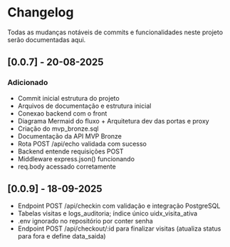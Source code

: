 # Changelog
Todas as mudanças notáveis de commits e funcionalidades neste projeto serão documentadas aqui.

## [0.0.7] - 20-08-2025
### Adicionado
- Commit inicial estrutura do projeto
- Arquivos de documentação e estrutura inicial
- Conexao backend com o front
- Diagrama Mermaid do fluxo + Arquitetura dev das portas e proxy
- Criação do mvp_bronze.sql
- Documentação da API MVP Bronze
- Rota POST /api/echo validada com sucesso
- Backend entende requisições POST
- Middleware express.json() funcionando
- req.body acessado corretamente
## [0.0.9] - 18-09-2025
- Endpoint POST /api/checkin com validação e integração PostgreSQL
- Tabelas visitas e logs_auditoria; índice único uidx_visita_ativa
- .env ignorado no repositório por conter senha
- Endpoint POST /api/checkout/:id para finalizar visitas (atualiza status para fora e define data_saida)
